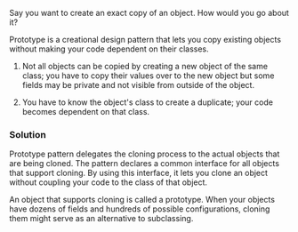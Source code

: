Say you want to create an exact copy of an object. How would you go about it?

Prototype is a creational design pattern that lets you copy existing objects without making your code dependent on their
classes.

1. Not all objects can be copied by creating a new object of the same class; you have to copy
their values over to the new object but some fields may be private and not visible from outside of the object.

2. You have to know the object's class to create a duplicate; your code becomes dependent on that class.

### Solution

Prototype pattern delegates the cloning process to the actual objects that are being cloned. The pattern declares
a common interface for all objects that support cloning. By using this interface, it lets you clone an object without
coupling your code to the class of that object.

An object that supports cloning is called a prototype. When your objects have dozens of fields and hundreds
of possible configurations, cloning them might serve as an alternative to subclassing.